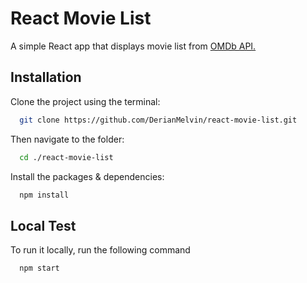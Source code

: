 # React Movie List

A simple React app that displays movie list from [OMDb API.](http://www.omdbapi.com/)
## Installation

Clone the project using the terminal:

```bash
  git clone https://github.com/DerianMelvin/react-movie-list.git
```
Then navigate to the folder:
```bash
  cd ./react-movie-list
```
Install the packages & dependencies:
```bash
  npm install
```

## Local Test

To run it locally, run the following command

```bash
  npm start
```
